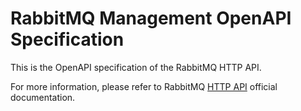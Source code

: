# RabbitMQ Management OpenAPI Specification

This is the OpenAPI specification of the RabbitMQ HTTP API. 

For more information, please refer to RabbitMQ [HTTP API](https://cdn.rawgit.com/rabbitmq/rabbitmq-management/v3.7.14/priv/www/api/index.html) official documentation.

